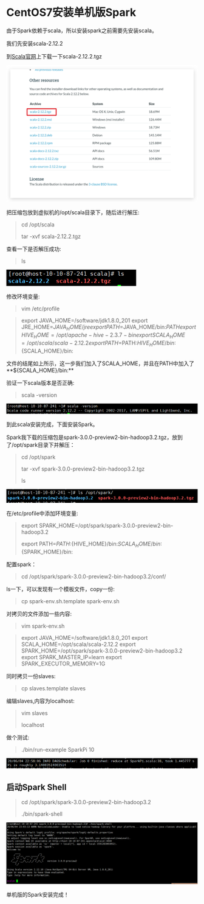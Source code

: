 # CentOS7安装单机版Spark

由于Spark依赖于scala，所以安装spark之前需要先安装scala。

我们先安装scala-2.12.2

到[Scala官网](https://www.scala-lang.org/download/2.12.2.html)上下载一下scala-2.12.2.tgz

![img](./pic/4minrr266d.png)

把压缩包放到虚拟机的/opt/scala目录下，随后进行解压:

> cd /opt/scala
>
> tar -xvf scala-2.12.2.tgz

查看一下是否解压成功:

> ls

![image-20200604224520694](./pic/image-20200604224520694.png)

修改环境变量:

> vim /etc/profile

> export JAVA_HOME=/software/jdk1.8.0_201
> export JRE_HOME=${JAVA_HOME}/jre
> export PATH=$JAVA_HOME/bin:$PATH
> export HIVE_HOME=/opt/apache-hive-2.3.7-bin
> export SCALA_HOME=/opt/scala/scala-2.12.2
> export PATH=$PATH:${HIVE_HOME}/bin:${SCALA_HOME}/bin:

文件的结尾如上所示，这一步我们加入了SCALA_HOME，并且在PATH中加入了**${SCALA_HOME}/bin:**

验证一下scala版本是否正确:

> scala -version

![image-20200604224840671](./pic/image-20200604224840671.png)

到此scala安装完成，下面安装Spark。

Spark我下载的压缩包是spark-3.0.0-preview2-bin-hadoop3.2.tgz，放到了/opt/spark目录下并解压：

> cd /opt/spark
>
> tar -xvf spark-3.0.0-preview2-bin-hadoop3.2.tgz
>
> ls

![image-20200604225152518](./pic/image-20200604225152518.png)

在/etc/profile中添加环境变量:

> export SPARK_HOME=/opt/spark/spark-3.0.0-preview2-bin-hadoop3.2
>
> export PATH=$PATH:${HIVE_HOME}/bin:${SCALA_HOME}/bin:${SPARK_HOME}/bin:

配置spark：

> cd /opt/spark/spark-3.0.0-preview2-bin-hadoop3.2/conf/

ls一下，可以发现有一个模板文件，copy一份:

> cp spark-env.sh.template spark-env.sh

对拷贝的文件添加一些内容:

> vim spark-env.sh

> export JAVA_HOME=/software/jdk1.8.0_201
> export SCALA_HOME=/opt/scala/scala-2.12.2
> export SPARK_HOME=/opt/spark/spark-3.0.0-preview2-bin-hadoop3.2
> export SPARK_MASTER_IP=learn
> export SPARK_EXECUTOR_MEMORY=1G

同时拷贝一份slaves:

> cp slaves.template slaves

编辑slaves,内容为localhost:

> vim slaves
>
> localhost

做个测试:

> ./bin/run-example SparkPi 10

![image-20200604230019863](./pic/image-20200604230019863.png)

## 启动Spark Shell

> cd /opt/spark/spark-3.0.0-preview2-bin-hadoop3.2
>
> ./bin/spark-shell

![image-20200604230350673](./pic/image-20200604230350673.png)

单机版的Spark安装完成！

